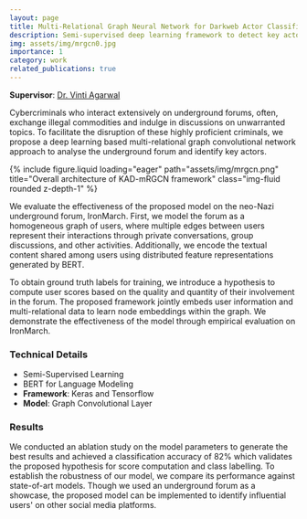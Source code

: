 ```yaml
---
layout: page
title: Multi-Relational Graph Neural Network for Darkweb Actor Classification
description: Semi-supervised deep learning framework to detect key actors by classifying underground forum users into different groups based on their activity patterns.
img: assets/img/mrgcn0.jpg
importance: 1
category: work
related_publications: true
---
```



**Supervisor**: <a href = "https://www.bits-pilani.ac.in/pilani/vintiagarwal/profile"> Dr. Vinti Agarwal</a>


Cybercriminals who interact extensively
on underground forums, often, exchange illegal commodities and indulge in discussions on unwarranted
topics. To facilitate the disruption of these highly
proficient criminals, we propose a deep learning based
multi-relational graph convolutional network approach
to analyse the underground forum and identify key
actors.

{% include figure.liquid loading="eager" path="assets/img/mrgcn.png" title="Overall architecture of KAD-mRGCN framework" class="img-fluid rounded z-depth-1" %}

We evaluate the effectiveness of the proposed model on the neo-Nazi underground forum, IronMarch. First, we model the forum as a homogeneous graph of users, where multiple edges between users represent their interactions through private conversations, group discussions, and other activities. Additionally, we encode the textual content shared among users using distributed feature representations generated by BERT.

To obtain ground truth labels for training, we introduce a hypothesis to compute user scores based on the quality and quantity of their involvement in the forum. The proposed framework jointly embeds user information and multi-relational data to learn node embeddings within the graph. We demonstrate the effectiveness of the model through empirical evaluation on IronMarch.


### Technical Details

* Semi-Supervised Learning
* BERT for Language Modeling
* **Framework**: Keras and Tensorflow
* **Model**: Graph Convolutional Layer

### Results

We conducted an ablation study on the model parameters to generate the best results and achieved a classification accuracy of 82% which validates the proposed hypothesis for score computation and class labelling. To establish the robustness of our model, we compare its performance against state-of-art models. Though we used an underground forum as a showcase, the proposed model can be implemented to identify influential users' on other social media platforms.
